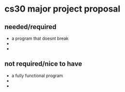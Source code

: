 # cs30 major project proposal

## needed/required
 - a program that doesnt break
 -
 -
## not required/nice to have
- a fully functional program
-
-
